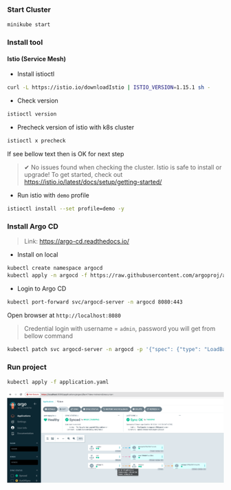 ### Start Cluster
```bash
minikube start
```

### Install tool

#### Istio (Service Mesh)
* Install istioctl
```bash
curl -L https://istio.io/downloadIstio | ISTIO_VERSION=1.15.1 sh -
```
* Check version
```bash
istioctl version
```
* Precheck version of istio with k8s cluster
```bash
istioctl x precheck
```
If see bellow text then is OK for next step

> ✔ No issues found when checking the cluster. Istio is safe to install or upgrade!
  To get started, check out https://istio.io/latest/docs/setup/getting-started/

* Run istio with `demo` profile 
```bash
istioctl install --set profile=demo -y
```

### Install Argo CD
> Link: https://argo-cd.readthedocs.io/

* Install on local

```bash
kubectl create namespace argocd
kubectl apply -n argocd -f https://raw.githubusercontent.com/argoproj/argo-cd/stable/manifests/install.yaml
```

* Login to Argo CD 

```bash
kubectl port-forward svc/argocd-server -n argocd 8080:443
```
Open browser at `http://localhost:8080`

> Credential login with username = `admin`, password you will get from bellow command

```bash
kubectl patch svc argocd-server -n argocd -p '{"spec": {"type": "LoadBalancer"}}'
```

### Run project

```bash
kubectl apply -f application.yaml
```

![Argo CD](./argocd.png "Image")

